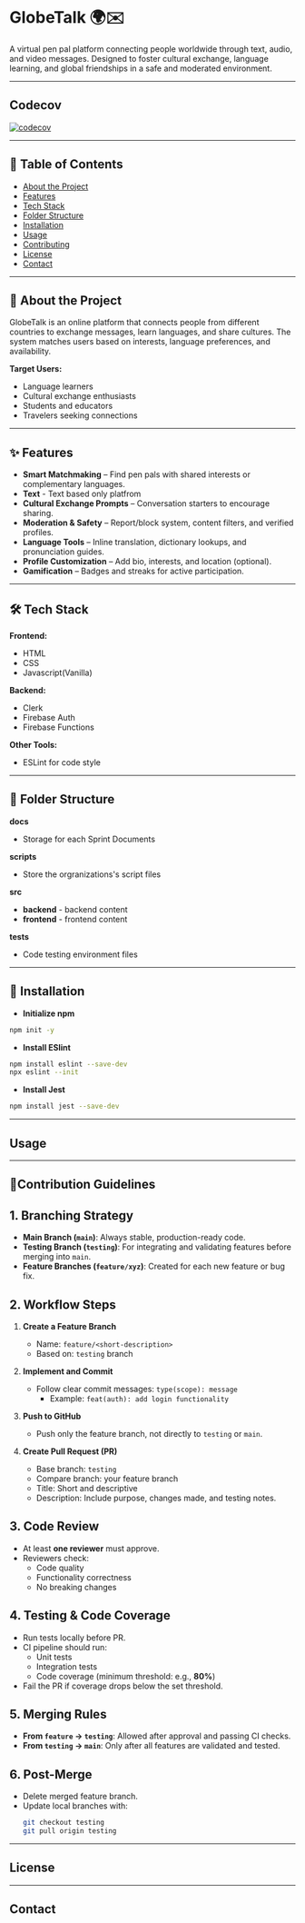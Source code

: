 # GlobeTalk 🌍✉️
A virtual pen pal platform connecting people worldwide through text, audio, and video messages. Designed to foster cultural exchange, language learning, and global friendships in a safe and moderated environment.

---
## Codecov
[![codecov](https://codecov.io/gh/GlobeTalk/globetalk/graph/badge.svg?token=HK5GTNDVSR)](https://codecov.io/gh/GlobeTalk/globetalk)

---

## 📌 Table of Contents
- [About the Project](#about-the-project)
- [Features](#features)
- [Tech Stack](#tech-stack)
- [Folder Structure](#folder-structure)
- [Installation](#installation)
- [Usage](#usage)
- [Contributing](#contributing)
- [License](#license)
- [Contact](#contact)

---

## 📖 About the Project
GlobeTalk is an online platform that connects people from different countries to exchange messages, learn languages, and share cultures. The system matches users based on interests, language preferences, and availability.

**Target Users:**
- Language learners
- Cultural exchange enthusiasts
- Students and educators
- Travelers seeking connections

---

## ✨ Features 
- **Smart Matchmaking** – Find pen pals with shared interests or complementary languages.
- **Text** - Text based only platfrom
- **Cultural Exchange Prompts** – Conversation starters to encourage sharing.
- **Moderation & Safety** – Report/block system, content filters, and verified profiles.
- **Language Tools** – Inline translation, dictionary lookups, and pronunciation guides.
- **Profile Customization** – Add bio, interests, and location (optional).
- **Gamification** – Badges and streaks for active participation.

---

## 🛠 Tech Stack
**Frontend:**
- HTML
- CSS
- Javascript(Vanilla)  

**Backend:**
- Clerk
- Firebase Auth  
- Firebase Functions

**Other Tools:**   
- ESLint for code style

---

## 📁 Folder Structure
**docs**
- Storage for each Sprint Documents

**scripts**
- Store the orgranizations's script files

**src**
- **backend** - backend content
- **frontend** - frontend content

**tests**
- Code testing environment files
---

## 📲 Installation
- **Initialize npm**
```bash
npm init -y
```
- **Install ESlint**
```bash
npm install eslint --save-dev
npx eslint --init
```
- **Install Jest**
```bash
npm install jest --save-dev
```
---

## Usage
---

## 📜Contribution Guidelines

## 1. Branching Strategy
- **Main Branch (`main`)**: Always stable, production-ready code.
- **Testing Branch (`testing`)**: For integrating and validating features before merging into `main`.
- **Feature Branches (`feature/xyz`)**: Created for each new feature or bug fix.

## 2. Workflow Steps
1. **Create a Feature Branch**
   - Name: `feature/<short-description>`
   - Based on: `testing` branch

2. **Implement and Commit**
   - Follow clear commit messages: `type(scope): message`
     - Example: `feat(auth): add login functionality`

3. **Push to GitHub**
   - Push only the feature branch, not directly to `testing` or `main`.

4. **Create Pull Request (PR)**
   - Base branch: `testing`
   - Compare branch: your feature branch
   - Title: Short and descriptive
   - Description: Include purpose, changes made, and testing notes.
## 3. Code Review
- At least **one reviewer** must approve.
- Reviewers check:
  - Code quality
  - Functionality correctness
  - No breaking changes
## 4. Testing & Code Coverage
- Run tests locally before PR.
- CI pipeline should run:
  - Unit tests
  - Integration tests
  - Code coverage (minimum threshold: e.g., **80%**)
- Fail the PR if coverage drops below the set threshold.
## 5. Merging Rules
- **From `feature` → `testing`**: Allowed after approval and passing CI checks.
- **From `testing` → `main`**: Only after all features are validated and tested.
## 6. Post-Merge
- Delete merged feature branch.
- Update local branches with:
  ```bash
  git checkout testing
  git pull origin testing
  ```
---

## License
---

## Contact
